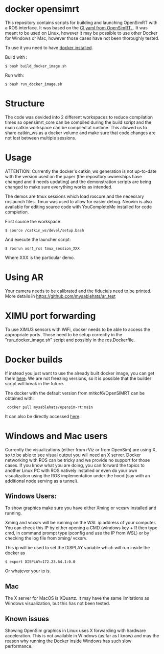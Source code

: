 # docker opensimrt

This repository contains scripts for building and launching OpenSimRT with a ROS interface. It was based on the [CI yaml from OpenSimRT. ](https://github.com/mitkof6/OpenSimRT). It was meant to be used on Linux, however it may be possible to use other Docker for Windows or Mac, however those cases have not been thoroughly tested.

To use it you need to have [docker installed](https://docs.docker.com/get-docker/).

Build with :

    $ bash build_docker_image.sh

Run with:

    $ bash run_docker_image.sh
    
# Structure

The code was devided into 2 different workspaces to reduce compilation times so opensimrt_core can be compiled during the build script and the main catkin workspace can be compiled at runtime. This allowed us to share catkin\_ws as a docker volume and make sure that code changes are not lost between multiple sessions.

# Usage

ATTENTION: Currently the docker's catkin\_ws generation is not up-to-date with the version used on the paper (the repository ownerships have changed and it needs updating) and the demonstration scripts are being changed to make sure everything works as intended.

The demos are tmux sessions which load roscore and the necessary roslaunch files. Tmux was used to allow for easier debug. Neovim is also available for editing source code with YouCompleteMe installed for code completion. 

First source the workspace:
    
    $ source /catkin_ws/devel/setup.bash
    
And execute the launcher script:

    $ rosrun osrt_ros tmux_session_XXX
    
Where XXX is the particular demo.

# Using AR

Your camera needs to be calibrated and the fiducials need to be printed. More details in https://github.com/mysablehats/ar_test

# XIMU port forwarding

To use XIMU3 sensors with WiFi, docker needs to be able to access the appropriate ports. Those need to be setup correctly in the "run\_docker\_image.sh" script and possibly in the ros.Dockerfile.

# Docker builds

If instead you just want to use the already built docker image, you can get them [here](https://hub.docker.com/r/mysablehats/opensim-rt/tags). We are not freezing versions, so it is possible that the builder script will break in the future. 

The docker with the default version from mitkof6/OpenSIMRT can be obtained with: 

     docker pull mysablehats/opensim-rt:main

It can also be directly accessed [here](https://hub.docker.com/layers/mysablehats/opensim-rt/main/images/sha256-f3f238759e736f2fd01b9a1eec307b9dbe664f97206e438541bb2685b9fcb38e).

# Windows and Mac users

Currently the visualizations (either from rViz or from OpenSim) are using X, so to be able to see visual output you will need an X server. Docker networking with ROS can be tricky and we provide no support for those cases. If you know what you are doing, you can forward the topics to another Linux PC with ROS natively installed or even do your own visualization using the ROS implementation under the hood (say with an additional node serving as a tunnel). 

## Windows Users:

To show graphics make sure you have either Xming or vcxsrv installed and running. 

Xming and vcxsrv will be running on the WSL ip address of your computer. You can check this IP by either opening a CMD (windows key + R then type cmd, in command prompt type ipconfig and use the IP from WSL) or by checking the log file from xming/ vcxsrv.

This ip will be used to set the DISPLAY variable which will run inside the docker as

    $ export DISPLAY=172.23.64.1:0.0

Or whatever your ip is. 

## Mac

The X server for MacOS is XQuartz. It may have the same limitations as Windows visualization, but this has not been tested.

## Known issues

Showing OpenSim graphics in Linux uses X forwarding with hardware acceleration. This is not available in Windows (as far as I know) and may the reason why running the Docker inside Windows has such slow performance.
